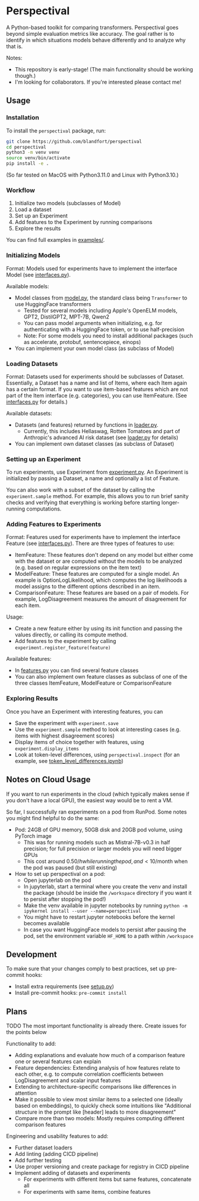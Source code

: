 # Perspectival

A Python-based toolkit for comparing transformers.
Perspectival goes beyond simple evaluation metrics like accuracy.
The goal rather is to identify in which situations models behave differently and to analyze why that is.

Notes:

* This repository is early-stage! (The main functionality should be working though.)
* I'm looking for collaborators. If you're interested please contact me!


## Usage

### Installation

To install the `perspectival` package, run:

```bash
git clone https://github.com/blandfort/perspectival
cd perspectival
python3 -m venv venv
source venv/bin/activate
pip install -e .
```

(So far tested on MacOS with Python3.11.0 and Linux with Python3.10.)


### Workflow

1. Initialize two models (subclasses of Model)
2. Load a dataset
3. Set up an Experiment
4. Add features to the Experiment by running comparisons
5. Explore the results

You can find full examples in [examples/](examples/).


### Initializing Models

Format: Models used for experiments have to implement the interface Model (see [interfaces.py](perspectival/interfaces.py)).

Available models:

- Model classes from [model.py](perspectival/model.py), the standard class being `Transformer` to use HuggingFace transformers
  - Tested for several models including Apple's OpenELM models, GPT2, DistilGPT2, MPT-7B, Qwen2
  - You can pass model arguments when initializing, e.g. for authenticating with a HuggingFace token, or to use half-precision
  - Note: For some models you need to install additional packages (such as accelerate, protobuf, sentencepiece, einops)
- You can implement your own model class (as subclass of Model)


### Loading Datasets

Format: Datasets used for experiments should be subclasses of Dataset. Essentially, a Dataset has a name and list of Items, where each Item again has a certain format. If you want to use item-based features which are not part of the Item interface (e.g. categories), you can use ItemFeature. (See [interfaces.py](perspectival/interfaces.py) for details.)

Available datasets:

- Datasets (and features) returned by functions in [loader.py](perspectival/loader.py).
  - Currently, this includes Hellaswag, Rotten Tomatoes and part of Anthropic's advanced AI risk dataset (see [loader.py](perspectival/loader.py) for details)
- You can implement own dataset classes (as subclass of Dataset)


### Setting up an Experiment

To run experiments, use Experiment from [experiment.py](perspectival/experiment.py). An Experiment is initialized by passing a Dataset, a name and optionally a list of Feature.

You can also work with a subset of the dataset by calling the `experiment.sample` method.
For example, this allows you to run brief sanity checks and verifying that everything is working before starting longer-running computations.


### Adding Features to Experiments

Format: Features used for experiments have to implement the interface Feature (see [interfaces.py](perspectival/interfaces.py)). There are three types of features to use:

- ItemFeature: These features don't depend on any model but either come with the dataset or are computed without the models to be analyzed (e.g. based on regular expressions on the item text)
- ModelFeature: These features are computed for a single model. An example is OptionLogLikelihood, which computes the log likelihoods a model assigns to the different options described in an item.
- ComparisonFeature: These features are based on a pair of models. For example, LogDisagreement measures the amount of disagreement for each item.

Usage:

- Create a new feature either by using its init function and passing the values directly, or calling its compute method.
- Add features to the experiment by calling `experiment.register_feature(feature)`

Available features:

- In [features.py](perspectival/features.py) you can find several feature classes
- You can also implement own feature classes as subclass of one of the three classes ItemFeature, ModelFeature or ComparisonFeature


### Exploring Results

Once you have an Experiment with interesting features, you can

* Save the experiment with `experiment.save`
* Use the `experiment.sample` method to look at interesting cases (e.g. items with highest disagreement scores)
* Display items of choice together with features, using `experiment.display_items`
* Look at token-level differences, using `perspectival.inspect` (for an example, see [token_level_differences.ipynb](examples/token_level_differences.ipynb))


## Notes on Cloud Usage

If you want to run experiments in the cloud (which typically makes sense if you don't have a local GPU), the easiest way would be to rent a VM.

So far, I successfully ran experiments on a pod from RunPod. Some notes you might find helpful to do the same:

- Pod: 24GB of GPU memory, 50GB disk and 20GB pod volume, using PyTorch image
  - This was for running models such as Mistral-7B-v0.3 in half precision; for full precision or larger models you will need bigger GPUs
  - This cost around 0.50$/h while running the pod, and <10$/month when the pod was paused (but still existing)
- How to set up perspectival on a pod:
  - Open jupyterlab on the pod
  - In jupyterlab, start a terminal where you create the venv and install the package (should be inside the `/workspace` directory if you want it to persist after stopping the pod!)
  - Make the venv available in jupyter notebooks by running `python -m ipykernel install --user --name=perspectival`
  - You might have to restart jupyter notebooks before the kernel becomes available
  - In case you want HuggingFace models to persist after pausing the pod, set the environment variable `HF_HOME` to a path within `/workspace`


## Development

To make sure that your changes comply to best practices, set up pre-commit hooks:

- Install extra requirements (see [setup.py](setup.py))
- Install pre-commit hooks: `pre-commit install`


## Plans

TODO The most important functionality is already there. Create issues for the points below

Functionality to add:

- Adding explanations and evaluate how much of a comparison feature one or several features can explain
- Feature dependencies: Extending analysis of how features relate to each other, e.g. to compute correlation coefficients between LogDisagreement and scalar input features
- Extending to architecture-specific comparisons like differences in attention
- Make it possible to view most similar items to a selected one (ideally based on embeddings), to quickly check some intuitions like "Additional structure in the prompt like [header] leads to more disagreement"
- Compare more than two models: Mostly requires computing different comparison features

Engineering and usability features to add:

- Further dataset loaders
- Add linting (adding CICD pipeline)
- Add further testing
- Use proper versioning and create package for registry in CICD pipeline
- Implement adding of datasets and experiments
  - For experiments with different items but same features, concatenate all
  - For experiments with same items, combine features
